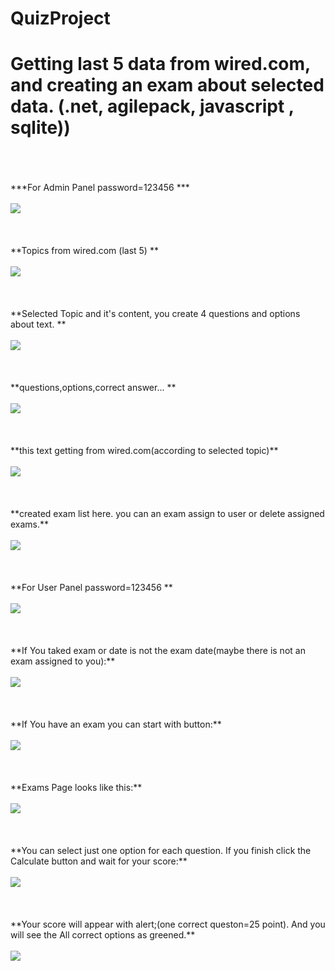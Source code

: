 # QuizProject
# Getting last 5 data from wired.com, and creating an exam about selected data. (.net, agilepack, javascript , sqlite))
<br/>
<br/>
<br/>
***For Admin Panel password=123456 ***
<br/>
<br/>
<img src="ReadMeImages/1.PNG">
<br/>
<br/>
<br/>
<br/>
**Topics from wired.com (last 5) **
<br/>
<br/>
<img src="ReadMeImages/2.PNG">
<br/>
<br/>
<br/>
<br/>
**Selected Topic and it's content, you create 4 questions and options about text. **
<br/>
<br/>
<img src="ReadMeImages/3.PNG">
<br/>
<br/>
<br/>
<br/>
**questions,options,correct answer... **
<br/>
<br/>
<img src="ReadMeImages/4.PNG">
<br/>
<br/>
<br/>
<br/>
**this text getting from wired.com(according to selected topic)**
<br/>
<br/>
<img src="ReadMeImages/5.PNG">
<br/>
<br/>
<br/>
<br/>
**created exam list here. you can an exam assign to user or delete assigned exams.**
<br/>
<br/>
<img src="ReadMeImages/6.PNG">
<br/>
<br/>
<br/>
<br/>
**For User Panel password=123456 **
<br/>
<br/>
<img src="ReadMeImages/7.PNG">
<br/>
<br/>
<br/>
<br/>
**If You taked exam or date is not the exam date(maybe there is not an exam assigned to you):**
<br/>
<br/>
<img src="ReadMeImages/8.PNG">
<br/>
<br/>
<br/>
<br/>
**If You have an exam  you can start with button:**
<br/>
<br/>
<img src="ReadMeImages/9.PNG">
<br/>
<br/>
<br/>
<br/>
**Exams Page looks like this:**
<br/>
<br/>
<img src="ReadMeImages/10.PNG">
<br/>
<br/>
<br/>
<br/>
**You can select just one option for each question. If you finish click the Calculate button and wait for your score:**
<br/>
<br/>
<img src="ReadMeImages/11.PNG">
<br/>
<br/>
<br/>
<br/>
**Your score will appear with alert;(one correct queston=25 point). And you will see the All correct options as greened.**
<br/>
<br/>
<img src="ReadMeImages/12.PNG">
<br/>
<br/>
